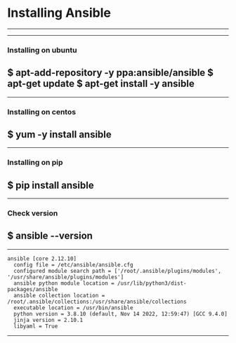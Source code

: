 # Installing Ansible
----
	
----
### Installing on ubuntu
$ apt-add-repository -y ppa:ansible/ansible
$ apt-get update
$ apt-get install -y ansible
----
	
----
### Installing on centos
$ yum -y install ansible
----
	
----
### Installing on pip
$ pip install ansible
----
	
----
### Check version
$ ansible --version
----
	
----
```
ansible [core 2.12.10]
  config file = /etc/ansible/ansible.cfg
  configured module search path = ['/root/.ansible/plugins/modules', '/usr/share/ansible/plugins/modules']
  ansible python module location = /usr/lib/python3/dist-packages/ansible
  ansible collection location = /root/.ansible/collections:/usr/share/ansible/collections
  executable location = /usr/bin/ansible
  python version = 3.8.10 (default, Nov 14 2022, 12:59:47) [GCC 9.4.0]
  jinja version = 2.10.1
  libyaml = True
```  
---